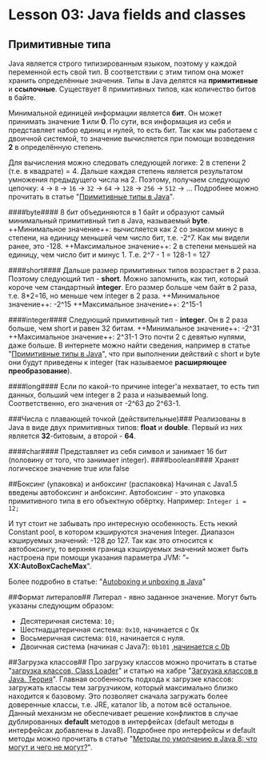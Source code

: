 # Lesson 03: Java fields and classes
## Примитивные типа
Java является строго типизированным языком, поэтому у каждой переменной есть свой тип. В соответствии с этим типом она может хранить определённые значения.
Типы в Java делятся на **примитивные** и **ссылочные**.
Существует 8 примитивных типов, как количество битов в байте.

Минимальной единицей информации является **бит**. Он может принимать значение **1** или **0**. По сути, вся информация из себя и представляет набор единиц и нулей, то есть бит. Так как мы работаем с двоичной системой, то значение вычисляется при помощи возведения **2** в определённую степень.

Для вычисления можно следовать следующей логике: 2 в степени 2 (т.е. в квадрате) = 4. Дальше каждая степень является результатом умножения предыдущего числа на 2. Поэтому, получаем следующую цепочку:
``4`` -> ``8`` -> ``16`` -> ``32`` -> ``64`` -> ``128`` -> ``256`` -> ``512`` -> ...
Подробнее можно прочитать в статье "[Примитивные типы в Java](https://sohabr.net/habr/post/261315/)".

####byte####
8 бит объединяются в 1 байт и образуют самый минимальный примитивный тип в Java, называемый **byte**.
++Минимальное значение++: вычисляется как 2 со знаком минус в степени, на единицу 
меньшей чем число бит, т.е. -2^7. Как мы видели ранее, это -128.
++Максимальное значение++: 2 в степени меньшей на единицу, чем число бит и минус 1. Т.е. 2^7 - 1 = 128-1 = 127

####short####
Дальше размер примитивных типов возрастает в 2 раза. Поэтому следующий тип - **short**. Можно запомнить, как тип, который короче чем стандартный **integer**. Его размер больше чем байт в 2 раза, т.е. 8*2=16, но меньше чем integer в 2 раза.
++Минимальное значение++: -2^15
++Максимальное значение++: 2^15-1

####integer####
Следующий примитивный тип - **integer**. Он в 2 раза больше, чем short и равен 32 битам.
++Минимальное значение++: -2^31
++Максимальное значение++: 2^31-1
Это почти 2 с девятью нулями, даже больше.
В интернете можно найти сведения, например в статье "[Примитивные типы в Java](https://sohabr.net/habr/post/261315/)", что при выполнении действий с short и byte они будут приведены к integer (так называемое **расширяющее преобразование**).

####long####
Если по какой-то причине integer'а нехватает, то есть тип данных, больший чем integer в 2 раза и называемый long. Соответственно, его значения от -2^63 до 2^63-1.

###Числа с плавающей точкой (действительные)###
Реализованы в Java в виде двух примитивных типов: **float** и **double**.
Первый из них является **32**-битовым, а второй - **64**.

####char####
Представляет из себя символ и занимает 16 бит (половину от того, что занимает integer).
####boolean####
Хранят логическое значение true или false

##Боксинг (упаковка) и анбоксинг (распаковка)
Начиная с Java1.5 введены автобоксинг и анбоксинг.
Автобоксинг - это упаковка примитивного типа в его объектную обёртку.
Например: ``Integer i = 12;``

И тут стоит не забывать про интересную особенность. Есть некий Constant pool, в котором кэшируются значения Integer. Диапазон кэшируемых значений: -128 до 127. Так как это относится к автобоксингу, то верхняя граница кэшируемых значений может быть настроена при помощи указания параметра JVM: "**-XX:AutoBoxCacheMax**".

Более подробно в статье: "[Autoboxing и unboxing в Java](http://habrahabr.net/habr/329498/)"

##Формат литералов##
Литерал - явно заданное значение. Могут быть указаны следующим образом:
- Десятеричная система: ``10;``
- Шестнадцатеричная система: ``0x10``, начинается с 0x
- Восьмеричная система: ``010``, начинается с нуля.
- Двоичная система (начиная с Java7): ``0b101`` ,[начинается с 0b](http://docs.oracle.com/javase/7/docs/technotes/guides/language/binary-literals.html)

##Загрузка классов##
Про загрузку классов можно прочитать в статье "[загрузка классов, Class Loader](http://java-se-learning.blogspot.ru/2013/07/class-loader.html)" и статью на хабре "[Загрузка классов в Java. Теория](https://habrahabr.ru/post/103830/)".
Главная особенность подхода к загрузке классов: загружать классы тем загрузчиком, который максимально близко находится к базовому. Это позволяет сначала загружать более доверенные классы, т.е. JRE, каталог lib, а потом всё остальное.
Данный механизм не обеспечивает решение конфликтов в случае дублированных **default** методов в интерфейсах (default методы в интерфейсах добавлены в Java8).
Подробнее про интерфейсы и default методы можно прочитать в статье "[Методы по умолчанию в Java 8: что могут и чего не могут?](https://goo.gl/P9SrAX)".

